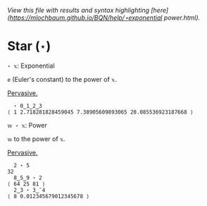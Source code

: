 *View this file with results and syntax highlighting [here](https://mlochbaum.github.io/BQN/help/⋆exponential power.html).*

# Star (`⋆`)

`⋆ 𝕩`: Exponential  

`e` (Euler's constant) to the power of `𝕩`.

[Pervasive.](https://mlochbaum.github.io/BQN/doc/arithmetic.html#pervasion)

      ⋆ 0‿1‿2‿3
    ⟨ 1 2.718281828459045 7.38905609893065 20.085536923187668 ⟩


`𝕨 ⋆ 𝕩`: Power

`𝕨` to the power of `𝕩`.

[Pervasive.](https://mlochbaum.github.io/BQN/doc/arithmetic.html#pervasion)

      2 ⋆ 5
    32
      8‿5‿9 ⋆ 2
    ⟨ 64 25 81 ⟩
      2‿3 ⋆ 3‿¯4
    ⟨ 8 0.012345679012345678 ⟩

